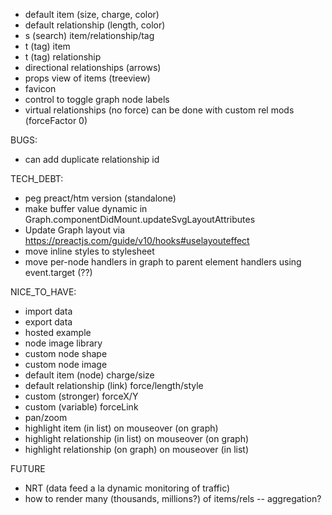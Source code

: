 - default item (size, charge, color)
- default relationship (length, color)
- s (search) item/relationship/tag
- t (tag) item
- t (tag) relationship
- directional relationships (arrows)
- props view of items (treeview)
- favicon
- control to toggle graph node labels
- virtual relationships (no force) can be done with custom rel mods (forceFactor 0)

BUGS:
- can add duplicate relationship id

TECH_DEBT:
- peg preact/htm version (standalone)
- make buffer value dynamic in Graph.componentDidMount.updateSvgLayoutAttributes
- Update Graph layout via https://preactjs.com/guide/v10/hooks#uselayouteffect
- move inline styles to stylesheet
- move per-node handlers in graph to parent element handlers using event.target (??)

NICE_TO_HAVE:
- import data
- export data
- hosted example
- node image library
- custom node shape
- custom node image
- default item (node) charge/size
- default relationship (link) force/length/style
- custom (stronger) forceX/Y
- custom (variable) forceLink
- pan/zoom
- highlight item (in list) on mouseover (on graph)
- highlight relationship (in list) on mouseover (on graph)
- highlight relationship (on graph) on mouseover (in list)

FUTURE
- NRT (data feed a la dynamic monitoring of traffic)
- how to render many (thousands, millions?) of items/rels -- aggregation?